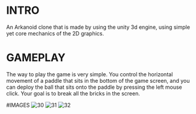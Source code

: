 # INTRO
An Arkanoid clone that is made by using the unity 3d engine, using simple yet core mechanics of the 2D graphics.

# GAMEPLAY
The way to play the game is very simple. You control the horizontal movement of a paddle that sits in the bottom of the game screen, and you can deploy the ball that sits onto the paddle by pressing the left mouse click. Your goal is to break all the bricks in the screen.

#IMAGES
![30](https://cloud.githubusercontent.com/assets/15057375/23365488/fad69df4-fd0b-11e6-871f-cdf3f076752f.png)
![31](https://cloud.githubusercontent.com/assets/15057375/23365492/fb08313e-fd0b-11e6-829d-117161bb7164.png)
![32](https://cloud.githubusercontent.com/assets/15057375/23365489/fadc59d8-fd0b-11e6-8851-fdd5e555ec5d.png)


